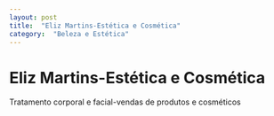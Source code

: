 ```yaml
---
layout: post
title:  "Eliz Martins-Estética e Cosmética"
category:  "Beleza e Estética"
---
```


# Eliz Martins-Estética e Cosmética

Tratamento corporal e facial-vendas de produtos e cosméticos
